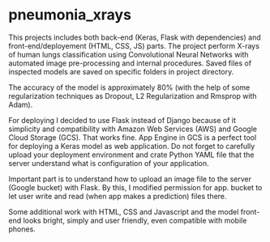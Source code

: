 # pneumonia_xrays
This projects includes both back-end (Keras, Flask with dependencies) and front-end/deployement (HTML, CSS, JS) parts. The project perform X-rays of human lungs classification using Convolutional Neural Networks with automated image pre-processing and internal procedures. Saved files of inspected models are saved on specific folders in project directory.

The accuracy of the model is approximately 80% (with the help of some regularization techniques as Dropout, L2 Regularization and Rmsprop with Adam). 

For deploying I decided to use Flask instead of Django because of it simplicity and compatibility with Amazon Web Services (AWS) and Google Cloud Storage (GCS). That works fine. App Engine in GCS is a perfect tool for deploying a Keras model as web application. Do not forget to carefully upload your deployment environment and crate Python YAML file that the server understand what is configuration of your application.

Important part is to understand how to upload an image file to the server (Google bucket) with Flask. By this, I modified permission for app. bucket to let user write and read (when app makes a prediction) files there.

Some additional work with HTML, CSS and Javascript and the model front-end looks bright, simply and user friendly, even compatible with mobile phones.

